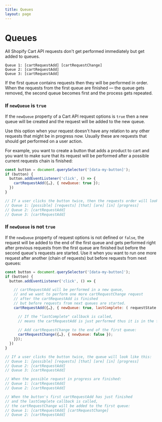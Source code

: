 ```yaml
---
title: Queues
layout: page
---
```


# Queues

All Shopify Cart API requests don't get performed immediately but get added to queues.

```
Queue 1: [cartRequestAdd] [cartRequestChange]
Queue 2: [cartRequestAdd]
Queue 3: [cartRequestAdd]
```

If the first queue contains requests then they will be performed in order. When the requests from the first queue are finished — the queue gets removed, the second queue becomes first and the process gets repeated.

### If `newQueue` is `true`

If the `newQueue` property of a Cart API request options is `true` then a new queue will be created and the request will be added to the new queue. 

Use this option when your request doesn't have any relation to any other requests that might be in progress now. Usually these are requests that should get performed on a user action.

For example, you want to create a button that adds a product to cart and you want to make sure that its request will be performed after a possible current requests chain is finished:

```javascript
const button = document.querySelector('[data-my-button]');
if (button) {
  button.addEventListener('click', () => {
    cartRequestAdd({…}, { newQueue: true });
  })
}

// If a user clicks the button twice, then the requests order will look like this:
// Queue 1: [possible] [requests] [that] [are] [in] [progress]
// Queue 2: [cartRequestAdd]
// Queue 3: [cartRequestAdd]
```

### If `newQueue` is not `true`

If the `newQueue` property of request options is not defined or `false`, the request will be added to the end of the first queue and gets performed right after previous requests from the first queue are finished but before the second queue's requests are started. Use it when you want to run one more request after another (chain of requests) but before requests from next queues:

```javascript
const button = document.querySelector('[data-my-button]');
if (button) {
  button.addEventListener('click', () => {

    // cartRequestAdd will be performed in a new queue,
    // and we want to perform one more cartRequestChange request
    // after the cartRequestAdd is finished 
    // but before requests from next queues are started.
    cartRequestAdd({…}, { newQueue: true, lastComplete: ( requestState ) => {

      // If the "lastComplete" callback is called,
      // means the cartRequestAdd is just performed thus it is in the first queue.
      
      // Add cartRequestChange to the end of the first queue:
      cartRequestChange({…}, { newQueue: false });
    }});
  })
}

// If a user clicks the button twice, the queue will look like this:
// Queue 1: [possible] [requests] [that] [are] [in] [progress]
// Queue 2: [cartRequestAdd]
// Queue 3: [cartRequestAdd]

// When the possible request in progress are finished:
// Queue 1: [cartRequestAdd]
// Queue 2: [cartRequestAdd]

// When the button's first cartRequestAdd has just finished 
// and the lastComplete callback is called, 
// the cartRequestChange will be added to the first queue:
// Queue 1: [cartRequestAdd] [cartRequestChange]
// Queue 2: [cartRequestAdd]
```